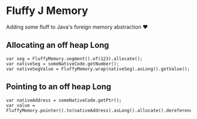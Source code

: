 # Fluffy J Memory
Adding some fluff to Java's foreign memory abstraction ❤

## Allocating an off heap Long

```
var seg = FluffyMemory.segment().of(123).allocate();
var nativeSeg = someNativeCode.getNumber();
var nativeSegValue = FluffyMemory.wrap(nativeSeg).asLong().getValue();
```

## Pointing to an off heap Long

```
var nativeAddress = someNativeCode.getPtr();
var value = FluffyMemory.pointer().to(nativeAddress).asLong().allocate().dereference();
```



